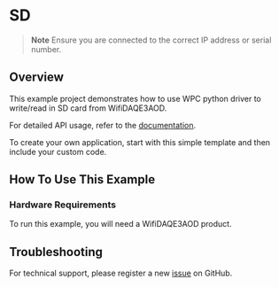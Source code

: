 # SD
> **Note**
> Ensure you are connected to the correct IP address or serial number.

## Overview

This example project demonstrates how to use WPC python driver to write/read in SD card from WifiDAQE3AOD.

For detailed API usage, refer to the [documentation](https://wpc-systems-ltd.github.io/WPC_Python_driver_release/).

To create your own application, start with this simple template and then include your custom code.

## How To Use This Example

### Hardware Requirements

To run this example, you will need a WifiDAQE3AOD product.

## Troubleshooting

For technical support, please register a new [issue](https://github.com/WPC-Systems-Ltd/WPC_Python_driver_release/issues) on GitHub.